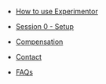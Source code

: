 * [How to use Experimentor](howto.md)

* [Session 0 - Setup](session0.md)

<!-- * Task Description

  * [Overview](overview.md)
  * [Dataset](dataset.md)

* [Session 1 - Understanding](session1.md)

* [Session 2 - Cleaning](session2.md)

* [Session 3 - First Try](session3.md)

* [Session 4 - Advanced Prediction](session4.md)

* [Submission](submission.md) -->

* [Compensation](compensation.md)

* [Contact](contact.md)

* [FAQs](faqs.md)
